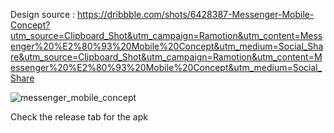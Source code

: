 Design source : https://dribbble.com/shots/6428387-Messenger-Mobile-Concept?utm_source=Clipboard_Shot&utm_campaign=Ramotion&utm_content=Messenger%20%E2%80%93%20Mobile%20Concept&utm_medium=Social_Share&utm_source=Clipboard_Shot&utm_campaign=Ramotion&utm_content=Messenger%20%E2%80%93%20Mobile%20Concept&utm_medium=Social_Share


![messenger_mobile_concept](https://user-images.githubusercontent.com/59418176/114264656-c1b24100-9a09-11eb-830f-593cbd052f64.png)


Check the release tab for the apk

